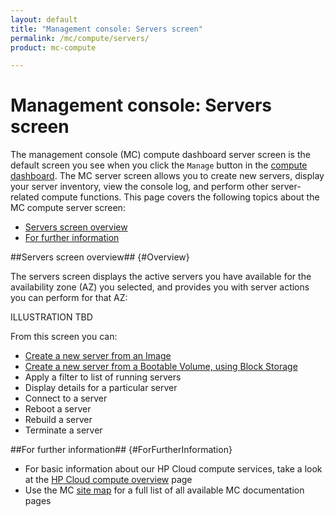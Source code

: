 ```yaml
---
layout: default
title: "Management console: Servers screen"
permalink: /mc/compute/servers/
product: mc-compute

---
```

# Management console: Servers screen

The management console (MC) compute dashboard server screen is the default screen you see when you click the `Manage` button in the [compute dashboard](/mc/compute/).  The MC server screen allows you to create new servers, display your server inventory, view the console log, and perform other server-related compute functions.  This page covers the following topics about the MC compute server screen:

* [Servers screen overview](#Overview)
* [For further information](#ForFurtherInformation)

##Servers screen overview## {#Overview}

The servers screen displays the active servers you have available for the availability zone (AZ) you selected, and provides you with server actions you can perform for that AZ: 

ILLUSTRATION TBD

From this screen you can:

* [Create a new server from an Image](/mc/compute/servers/create-image/)
* [Create a new server from a Bootable Volume, using Block Storage](/mc/compute/servers/create-bootable/)
* Apply a filter to list of running servers
* Display details for a particular server
* Connect to a server
* Reboot a server
* Rebuild a server
* Terminate a server


##For further information## {#ForFurtherInformation}

* For basic information about our HP Cloud compute services, take a look at the [HP Cloud compute overview](/compute/) page
* Use the MC [site map](/mc/sitemap) for a full list of all available MC documentation pages
